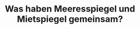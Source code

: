 ---
layout: blog
category: blog
title: Was haben Meeresspiegel und Mietspiegel gemeinsam?
summary: keine Pointe
image: meeresspiegel.png
tags: [Wohnen]
---